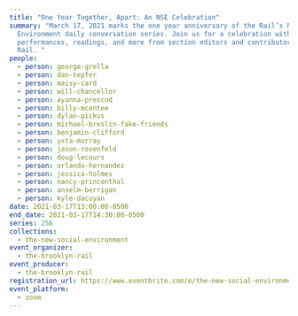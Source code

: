 ```yaml
---
title: "One Year Together, Apart: An NSE Celebration"
summary: "March 17, 2021 marks the one year anniversary of the Rail’s New Social
  Environment daily conversation series. Join us for a celebration with
  performances, readings, and more from section editors and contributors of the
  Rail. "
people:
  - person: george-grella
  - person: dan-tepfer
  - person: maisy-card
  - person: will-chancellor
  - person: ayanna-prescod
  - person: billy-mcentee
  - person: dylan-pickus
  - person: michael-breslin-fake-friends
  - person: benjamin-clifford
  - person: yxta-murray
  - person: jason-rosenfeld
  - person: doug-lecours
  - person: orlando-hernandez
  - person: jessica-holmes
  - person: nancy-princenthal
  - person: anselm-berrigan
  - person: kyle-dacuyan
date: 2021-03-17T13:00:00-0500
end_date: 2021-03-17T14:30:00-0500
series: 256
collections:
  - the-new-social-environment
event_organizer:
  - the-brooklyn-rail
event_producer:
  - the-brooklyn-rail
registration_url: https://www.eventbrite.com/e/the-new-social-environment-256-one-year-together-apart-tickets-145913331703
event_platform:
  - zoom
---
```

